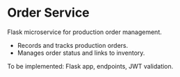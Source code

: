 # Order Service
Flask microservice for production order management.

- Records and tracks production orders.
- Manages order status and links to inventory.

To be implemented: Flask app, endpoints, JWT validation.
